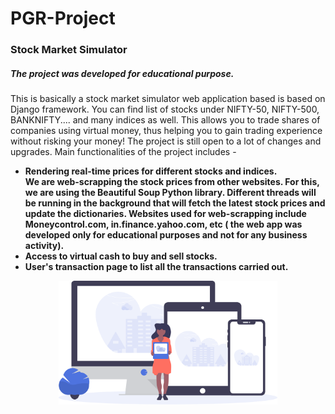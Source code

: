 # PGR-Project
<h3><b>Stock Market Simulator</b></h3>
<h5><b>The project was developed for educational purpose.</b></h5>
This is basically a stock market simulator web application based is based on Django framework. You can find list of stocks under NIFTY-50, NIFTY-500, BANKNIFTY.... and many indices as well. This allows you to trade shares of companies using virtual money, thus helping you to gain trading experience without risking your money! The project is still open to a lot of changes and upgrades.
Main functionalities of the project includes - 
<ul>
  <li><b>Rendering real-time prices for different stocks and indices.<b></li>
    We are web-scrapping the stock prices from other websites. For this, we are using the Beautiful Soup Python library. Different threads will be running in the background that will fetch the latest stock prices and update the dictionaries. Websites used for web-scrapping include Moneycontrol.com, in.finance.yahoo.com, etc ( the web app was developed only for educational purposes and not for any business activity).
  <li>Access to virtual cash to buy and sell stocks.</li>
  <li>User's transaction page to list all the transactions carried out.</li>
</ul>
<p align="center">
  <img src="asset/img/undraw_posting_photo.svg" width="350" title="hover text">
</p>
